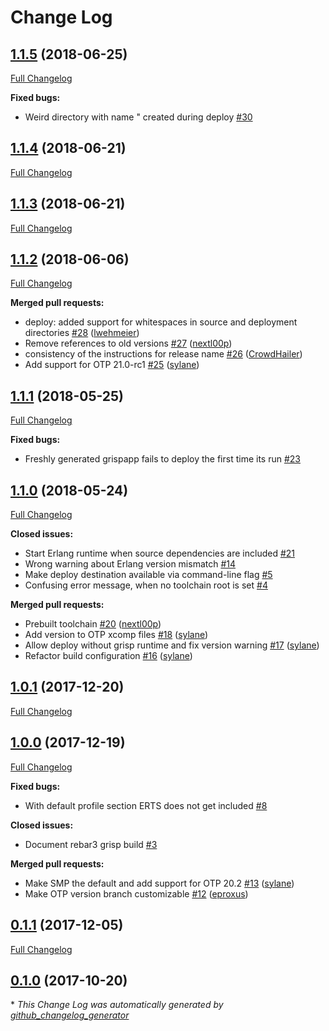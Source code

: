 # Change Log

## [1.1.5](https://github.com/grisp/rebar3_grisp/tree/1.1.5) (2018-06-25)
[Full Changelog](https://github.com/grisp/rebar3_grisp/compare/1.1.4...1.1.5)

**Fixed bugs:**

- Weird directory with name " created during deploy [\#30](https://github.com/grisp/rebar3_grisp/issues/30)

## [1.1.4](https://github.com/grisp/rebar3_grisp/tree/1.1.4) (2018-06-21)
[Full Changelog](https://github.com/grisp/rebar3_grisp/compare/1.1.3...1.1.4)

## [1.1.3](https://github.com/grisp/rebar3_grisp/tree/1.1.3) (2018-06-21)
[Full Changelog](https://github.com/grisp/rebar3_grisp/compare/1.1.2...1.1.3)

## [1.1.2](https://github.com/grisp/rebar3_grisp/tree/1.1.2) (2018-06-06)
[Full Changelog](https://github.com/grisp/rebar3_grisp/compare/1.1.1...1.1.2)

**Merged pull requests:**

- deploy: added support for whitespaces in source and deployment directories [\#28](https://github.com/grisp/rebar3_grisp/pull/28) ([lwehmeier](https://github.com/lwehmeier))
- Remove references to old versions [\#27](https://github.com/grisp/rebar3_grisp/pull/27) ([nextl00p](https://github.com/nextl00p))
- consistency of the instructions for release name [\#26](https://github.com/grisp/rebar3_grisp/pull/26) ([CrowdHailer](https://github.com/CrowdHailer))
- Add support for OTP 21.0-rc1 [\#25](https://github.com/grisp/rebar3_grisp/pull/25) ([sylane](https://github.com/sylane))

## [1.1.1](https://github.com/grisp/rebar3_grisp/tree/1.1.1) (2018-05-25)
[Full Changelog](https://github.com/grisp/rebar3_grisp/compare/1.1.0...1.1.1)

**Fixed bugs:**

- Freshly generated grispapp fails to deploy the first time its run [\#23](https://github.com/grisp/rebar3_grisp/issues/23)

## [1.1.0](https://github.com/grisp/rebar3_grisp/tree/1.1.0) (2018-05-24)
[Full Changelog](https://github.com/grisp/rebar3_grisp/compare/1.0.1...1.1.0)

**Closed issues:**

- Start Erlang runtime when source dependencies are included [\#21](https://github.com/grisp/rebar3_grisp/issues/21)
- Wrong warning about Erlang version mismatch [\#14](https://github.com/grisp/rebar3_grisp/issues/14)
- Make deploy destination available via command-line flag [\#5](https://github.com/grisp/rebar3_grisp/issues/5)
- Confusing error message, when no toolchain root is set [\#4](https://github.com/grisp/rebar3_grisp/issues/4)

**Merged pull requests:**

- Prebuilt toolchain [\#20](https://github.com/grisp/rebar3_grisp/pull/20) ([nextl00p](https://github.com/nextl00p))
- Add version to OTP xcomp files [\#18](https://github.com/grisp/rebar3_grisp/pull/18) ([sylane](https://github.com/sylane))
- Allow deploy without grisp runtime and fix version warning [\#17](https://github.com/grisp/rebar3_grisp/pull/17) ([sylane](https://github.com/sylane))
- Refactor build configuration [\#16](https://github.com/grisp/rebar3_grisp/pull/16) ([sylane](https://github.com/sylane))

## [1.0.1](https://github.com/grisp/rebar3_grisp/tree/1.0.1) (2017-12-20)
[Full Changelog](https://github.com/grisp/rebar3_grisp/compare/1.0.0...1.0.1)

## [1.0.0](https://github.com/grisp/rebar3_grisp/tree/1.0.0) (2017-12-19)
[Full Changelog](https://github.com/grisp/rebar3_grisp/compare/0.1.1...1.0.0)

**Fixed bugs:**

- With default profile section ERTS does not get included [\#8](https://github.com/grisp/rebar3_grisp/issues/8)

**Closed issues:**

- Document rebar3 grisp build [\#3](https://github.com/grisp/rebar3_grisp/issues/3)

**Merged pull requests:**

- Make SMP the default and add support for OTP 20.2 [\#13](https://github.com/grisp/rebar3_grisp/pull/13) ([sylane](https://github.com/sylane))
- Make OTP version branch customizable [\#12](https://github.com/grisp/rebar3_grisp/pull/12) ([eproxus](https://github.com/eproxus))

## [0.1.1](https://github.com/grisp/rebar3_grisp/tree/0.1.1) (2017-12-05)
[Full Changelog](https://github.com/grisp/rebar3_grisp/compare/0.1.0...0.1.1)

## [0.1.0](https://github.com/grisp/rebar3_grisp/tree/0.1.0) (2017-10-20)


\* *This Change Log was automatically generated by [github_changelog_generator](https://github.com/skywinder/Github-Changelog-Generator)*